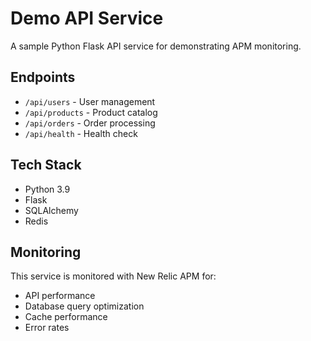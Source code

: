 # Demo API Service

A sample Python Flask API service for demonstrating APM monitoring.

## Endpoints
- `/api/users` - User management
- `/api/products` - Product catalog
- `/api/orders` - Order processing
- `/api/health` - Health check

## Tech Stack
- Python 3.9
- Flask
- SQLAlchemy
- Redis

## Monitoring
This service is monitored with New Relic APM for:
- API performance
- Database query optimization
- Cache performance
- Error rates
